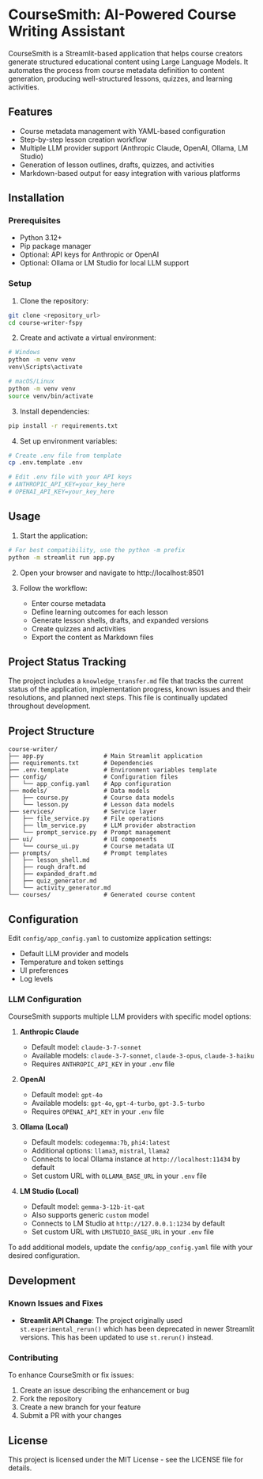 # CourseSmith: AI-Powered Course Writing Assistant

CourseSmith is a Streamlit-based application that helps course creators generate structured educational content using Large Language Models. It automates the process from course metadata definition to content generation, producing well-structured lessons, quizzes, and learning activities.

## Features

- Course metadata management with YAML-based configuration
- Step-by-step lesson creation workflow
- Multiple LLM provider support (Anthropic Claude, OpenAI, Ollama, LM Studio)
- Generation of lesson outlines, drafts, quizzes, and activities
- Markdown-based output for easy integration with various platforms

## Installation

### Prerequisites

- Python 3.12+
- Pip package manager
- Optional: API keys for Anthropic or OpenAI
- Optional: Ollama or LM Studio for local LLM support

### Setup

1. Clone the repository:
```bash
git clone <repository_url>
cd course-writer-fspy
```

2. Create and activate a virtual environment:
```bash
# Windows
python -m venv venv
venv\Scripts\activate

# macOS/Linux
python -m venv venv
source venv/bin/activate
```

3. Install dependencies:
```bash
pip install -r requirements.txt
```

4. Set up environment variables:
```bash
# Create .env file from template
cp .env.template .env

# Edit .env file with your API keys
# ANTHROPIC_API_KEY=your_key_here
# OPENAI_API_KEY=your_key_here
```

## Usage

1. Start the application:
```bash
# For best compatibility, use the python -m prefix
python -m streamlit run app.py
```

2. Open your browser and navigate to http://localhost:8501

3. Follow the workflow:
   - Enter course metadata
   - Define learning outcomes for each lesson
   - Generate lesson shells, drafts, and expanded versions
   - Create quizzes and activities
   - Export the content as Markdown files

## Project Status Tracking

The project includes a `knowledge_transfer.md` file that tracks the current status of the application, implementation progress, known issues and their resolutions, and planned next steps. This file is continually updated throughout development.

## Project Structure

```
course-writer/
├── app.py                 # Main Streamlit application
├── requirements.txt       # Dependencies
├── .env.template          # Environment variables template
├── config/                # Configuration files
│   └── app_config.yaml    # App configuration
├── models/                # Data models
│   ├── course.py          # Course data models
│   └── lesson.py          # Lesson data models
├── services/              # Service layer
│   ├── file_service.py    # File operations
│   ├── llm_service.py     # LLM provider abstraction
│   └── prompt_service.py  # Prompt management
├── ui/                    # UI components
│   └── course_ui.py       # Course metadata UI
├── prompts/               # Prompt templates
│   ├── lesson_shell.md
│   ├── rough_draft.md
│   ├── expanded_draft.md
│   ├── quiz_generator.md
│   └── activity_generator.md
└── courses/               # Generated course content
```

## Configuration

Edit `config/app_config.yaml` to customize application settings:

- Default LLM provider and models
- Temperature and token settings
- UI preferences
- Log levels

### LLM Configuration

CourseSmith supports multiple LLM providers with specific model options:

1. **Anthropic Claude**
   - Default model: `claude-3-7-sonnet`
   - Available models: `claude-3-7-sonnet`, `claude-3-opus`, `claude-3-haiku`
   - Requires `ANTHROPIC_API_KEY` in your `.env` file

2. **OpenAI**
   - Default model: `gpt-4o`
   - Available models: `gpt-4o`, `gpt-4-turbo`, `gpt-3.5-turbo`
   - Requires `OPENAI_API_KEY` in your `.env` file

3. **Ollama (Local)**
   - Default models: `codegemma:7b`, `phi4:latest`
   - Additional options: `llama3`, `mistral`, `llama2`
   - Connects to local Ollama instance at `http://localhost:11434` by default
   - Set custom URL with `OLLAMA_BASE_URL` in your `.env` file

4. **LM Studio (Local)**
   - Default model: `gemma-3-12b-it-qat`
   - Also supports generic `custom` model
   - Connects to LM Studio at `http://127.0.0.1:1234` by default
   - Set custom URL with `LMSTUDIO_BASE_URL` in your `.env` file

To add additional models, update the `config/app_config.yaml` file with your desired configuration.

## Development

### Known Issues and Fixes

- **Streamlit API Change**: The project originally used `st.experimental_rerun()` which has been deprecated in newer Streamlit versions. This has been updated to use `st.rerun()` instead.

### Contributing

To enhance CourseSmith or fix issues:

1. Create an issue describing the enhancement or bug
2. Fork the repository
3. Create a new branch for your feature
4. Submit a PR with your changes

## License

This project is licensed under the MIT License - see the LICENSE file for details.
